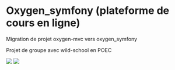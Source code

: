 <h1>Oxygen_symfony (plateforme de cours en ligne) </h1>
<p>Migration de projet oxygen-mvc vers oxygen_symfony</p>
<p>Projet de groupe avec wild-school en POEC</p>
<img src ="https://github.com/yazidsef/Oxygen_Symfony/assets/101247684/009a41ed-c716-4188-8f62-8601a531c1c7"/>
<img src ="public/images/capture-2"/>